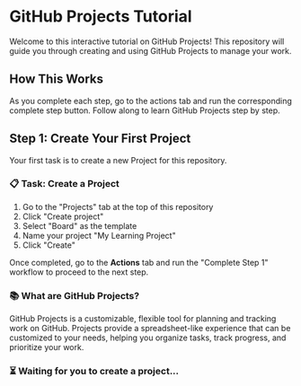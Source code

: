 # GitHub Projects Tutorial

Welcome to this interactive tutorial on GitHub Projects! This repository will guide you through creating and using GitHub Projects to manage your work.

## How This Works
As you complete each step, go to the actions tab and run the corresponding complete step button. Follow along to learn GitHub Projects step by step.

## Step 1: Create Your First Project
Your first task is to create a new Project for this repository.

### 📋 Task: Create a Project
1. Go to the "Projects" tab at the top of this repository
2. Click "Create project"
3. Select "Board" as the template
4. Name your project "My Learning Project"
5. Click "Create"

Once completed, go to the **Actions** tab and run the "Complete Step 1" workflow to proceed to the next step.

### 📚 What are GitHub Projects?
GitHub Projects is a customizable, flexible tool for planning and tracking work on GitHub. Projects provide a spreadsheet-like experience that can be customized to your needs, helping you organize tasks, track progress, and prioritize your work.

### ⏳ Waiting for you to create a project...

<!-- STEP: 1 -->
